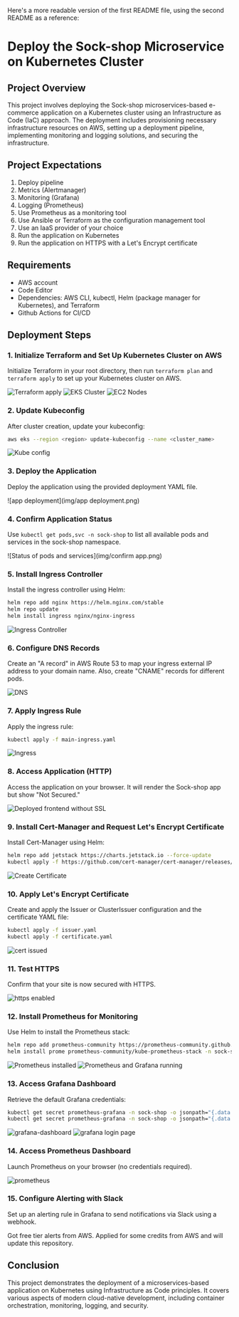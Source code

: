 Here's a more readable version of the first README file, using the second README as a reference:

# Deploy the Sock-shop Microservice on Kubernetes Cluster

## Project Overview

This project involves deploying the Sock-shop microservices-based e-commerce application on a Kubernetes cluster using an Infrastructure as Code (IaC) approach. The deployment includes provisioning necessary infrastructure resources on AWS, setting up a deployment pipeline, implementing monitoring and logging solutions, and securing the infrastructure.

## Project Expectations

1. Deploy pipeline
2. Metrics (Alertmanager)
3. Monitoring (Grafana)
4. Logging (Prometheus)
5. Use Prometheus as a monitoring tool
6. Use Ansible or Terraform as the configuration management tool
7. Use an IaaS provider of your choice
8. Run the application on Kubernetes
9. Run the application on HTTPS with a Let's Encrypt certificate

## Requirements

* AWS account
* Code Editor
* Dependencies: AWS CLI, kubectl, Helm (package manager for Kubernetes), and Terraform
* Github Actions for CI/CD

## Deployment Steps

### 1. Initialize Terraform and Set Up Kubernetes Cluster on AWS

Initialize Terraform in your root directory, then run `terraform plan` and `terraform apply` to set up your Kubernetes cluster on AWS.

![Terraform apply](<img/Terraform apply.png>)
![EKS Cluster](img/eks.png)
![EC2 Nodes](img/ec2.png)

### 2. Update Kubeconfig

After cluster creation, update your kubeconfig:

```bash
aws eks --region <region> update-kubeconfig --name <cluster_name>
```

![Kube config](img/kubeconfig.png)

### 3. Deploy the Application

Deploy the application using the provided deployment YAML file.

![app deployment](img/app deployment.png)

### 4. Confirm Application Status

Use `kubectl get pods,svc -n sock-shop` to list all available pods and services in the sock-shop namespace.

![Status of pods and services](img/confirm app.png)

### 5. Install Ingress Controller

Install the ingress controller using Helm:

```bash
helm repo add nginx https://helm.nginx.com/stable
helm repo update
helm install ingress nginx/nginx-ingress
```

![Ingress Controller](img/ingress.png)

### 6. Configure DNS Records

Create an "A record" in AWS Route 53 to map your ingress external IP address to your domain name. Also, create "CNAME" records for different pods.

![DNS](img/DNS%20config.png)

### 7. Apply Ingress Rule

Apply the ingress rule:

```bash
kubectl apply -f main-ingress.yaml
```

![Ingress](img/ingress2.png)

### 8. Access Application (HTTP)

Access the application on your browser. It will render the Sock-shop app but show "Not Secured."

![Deployed frontend without SSL](img/sock%20front%20end.png)

### 9. Install Cert-Manager and Request Let's Encrypt Certificate

Install Cert-Manager using Helm:

```bash
helm repo add jetstack https://charts.jetstack.io --force-update
kubectl apply -f https://github.com/cert-manager/cert-manager/releases/download/v1.15.2/cert-manager.yaml
```

![Create Certificate](img/Certificate2.png)

### 10. Apply Let's Encrypt Certificate

Create and apply the Issuer or ClusterIssuer configuration and the certificate YAML file:

```bash
kubectl apply -f issuer.yaml
kubectl apply -f certificate.yaml
```

![cert issued](<img/Certificate issued.png>)

### 11. Test HTTPS

Confirm that your site is now secured with HTTPS.

![https enabled](<img/Connection secured.png>)

### 12. Install Prometheus for Monitoring

Use Helm to install the Prometheus stack:

```bash
helm repo add prometheus-community https://prometheus-community.github.io/helm-charts
helm install prome prometheus-community/kube-prometheus-stack -n sock-shop
```

![Prometheus installed](<img/prometheus installed.png>)
![Prometheus and Grafana running](<img/Prometheus and Grafana running.png>)

### 13. Access Grafana Dashboard

Retrieve the default Grafana credentials:

```bash
kubectl get secret prometheus-grafana -n sock-shop -o jsonpath="{.data.admin-user}" | base64 --decode
kubectl get secret prometheus-grafana -n sock-shop -o jsonpath="{.data.admin-password}" | base64 --decode
```

![grafana-dashboard](<img/Grafana running.png>)
![grafana login page](<img/grafana login page.png>)

### 14. Access Prometheus Dashboard

Launch Prometheus on your browser (no credentials required).

![prometheus](<img/prometheus running.png>)

### 15. Configure Alerting with Slack

Set up an alerting rule in Grafana to send notifications via Slack using a webhook.

Got free tier alerts from AWS. Applied for some credits from AWS and will update this repository.

## Conclusion

This project demonstrates the deployment of a microservices-based application on Kubernetes using Infrastructure as Code principles. It covers various aspects of modern cloud-native development, including container orchestration, monitoring, logging, and security.